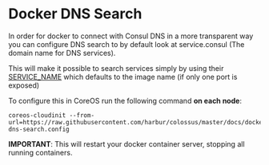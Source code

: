Docker DNS Search
=================

In order for docker to connect with Consul DNS in a more transparent way you can configure DNS search to by default look at service.consul (The domain name for DNS services).

This will make it possible to search services simply by using their [SERVICE_NAME](http://gliderlabs.com/registrator/latest/user/services/#service-name) which defaults to the image name (if only one port is exposed)

To configure this in CoreOS run the following command **on each node**:

```
coreos-cloudinit --from-url=https://raw.githubusercontent.com/harbur/colossus/master/docs/dockerDNS/consul-dns-search.config
```

**IMPORTANT**: This will restart your docker container server, stopping all running containers.
